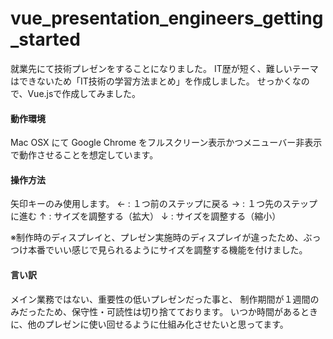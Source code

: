 # vue_presentation_engineers_getting_started
就業先にて技術プレゼンをすることになりました。
IT歴が短く、難しいテーマはできないため「IT技術の学習方法まとめ」を作成しました。
せっかくなので、Vue.jsで作成してみました。

#### 動作環境
Mac OSX にて Google Chrome をフルスクリーン表示かつメニューバー非表示で動作させることを想定しています。

#### 操作方法
矢印キーのみ使用します。
← : １つ前のステップに戻る
→ : １つ先のステップに進む
↑ : サイズを調整する（拡大） 
↓ : サイズを調整する（縮小）

※制作時のディスプレイと、プレゼン実施時のディスプレイが違ったため、ぶっつけ本番でいい感じで見られるようにサイズを調整する機能を付けました。

#### 言い訳
メイン業務ではない、重要性の低いプレゼンだった事と、
制作期間が１週間のみだったため、保守性・可読性は切り捨てております。
いつか時間があるときに、他のプレゼンに使い回せるように仕組み化させたいと思ってます。
